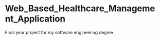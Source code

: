 # Web_Based_Healthcare_Management_Application
Final year project for my software engineering degree
